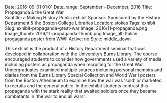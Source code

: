 Date: 2016-09-01 01:01 
Date_range: September - December, 2016
Title: Propaganda & the Great War     
Subtitle: a Making History Public exhibit
Sponsor: Sponsored by the History Department & the Boston College Libraries
Location: stokes
Tags: exhibit
Slug: exhibit-propaganda-great-war
Image: 2016/11-propaganda.png
Image_thumb: 2016/11-propaganda-thumb.png
Image_alt: Italian progaganda poster from WWII
Active: no
Style: middle_down

This exhibit is the product of a History Department seminar that was developed in collaboration with the University’s Burns Library. The course encouraged students to consider how governments used a variety of media including posters as propaganda when recruiting for the Great War. Undergraduates examined multiple sources including personal memoirs and diaries from the Burns Library Special Collection and World War I posters from the Boston Athenaeum to examine how the war was 'sold' or marketed to recruits and the general public. In the exhibit students contrast this propaganda with the stark reality that awaited soldiers once they became combatants in 'the war to end all wars'.

<!--

Active:
    Yes (will appear on Exhibit's homepage)
    No (will not appear on Exhibit's homepage, but will appear in archives)

Gallery locations: 
    Burns Library (burns)
    Theology and Ministry Library (tml)
    O'Neill Level One (lvl1)
    O'Neill Level Three (lvl3)
    O'Neill Reading Room (reading)
    O'Neill Reading Room Back Wall (backwall)
    O'Neill Lobby (lobby)
    History Dept, Stokes Hall (stokes)
    Bapst Exhibits (bapsts)
    Archived Bapst Exhibits (bapstsarchive)
  
Need spaces for:

  Virtual Exhibits (virtual)
  Tip O'Neill (tiponeill)

Style:
    Poster on left, text on right (default)
    Poster on right, text on left (right)
    Poster large, centered above text (middle_top)
    Poster large, centered below text (middle_down)

Add'l images
    <img src="/theme/img/exhibits/XXXX/201X/00-XXXX.png" alt="words" class="float_left">
    <img src="/theme/img/exhibits/XXXX/201X/00-XXXX.png" alt="words" class="float_right">
    <img src="/theme/img/exhibits/XXXX/201X/00-XXXX.png" alt="words" class="center">

-->

